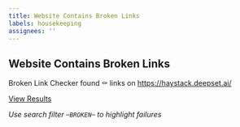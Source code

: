 ```yaml
---
title: Website Contains Broken Links
labels: housekeeping
assignees: ''
---
```


## Website Contains Broken Links

Broken Link Checker found :coffin: links on https://haystack.deepset.ai/

[View Results](https://github.com/alt3/Docusaurus.Powershell/commit/{{sha}}/checks)

_Use search filter `─BROKEN─` to highlight failures_